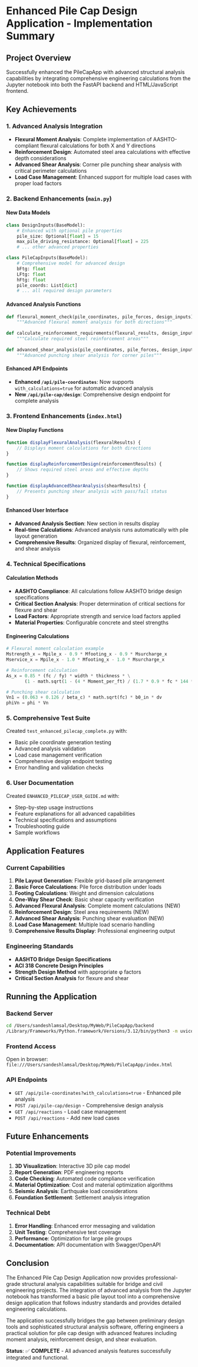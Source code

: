 # Enhanced Pile Cap Design Application - Implementation Summary

## Project Overview
Successfully enhanced the PileCapApp with advanced structural analysis capabilities by integrating comprehensive engineering calculations from the Jupyter notebook into both the FastAPI backend and HTML/JavaScript frontend.

## Key Achievements

### 1. Advanced Analysis Integration
- **Flexural Moment Analysis**: Complete implementation of AASHTO-compliant flexural calculations for both X and Y directions
- **Reinforcement Design**: Automated steel area calculations with effective depth considerations
- **Advanced Shear Analysis**: Corner pile punching shear analysis with critical perimeter calculations
- **Load Case Management**: Enhanced support for multiple load cases with proper load factors

### 2. Backend Enhancements (`main.py`)

#### New Data Models
```python
class DesignInputs(BaseModel):
    # Enhanced with optional pile properties
    pile_size: Optional[float] = 15
    max_pile_driving_resistance: Optional[float] = 225
    # ... other advanced properties

class PileCapInputs(BaseModel):
    # Comprehensive model for advanced design
    bFtg: float
    LFtg: float
    hFtg: float
    pile_coords: List[dict]
    # ... all required design parameters
```

#### Advanced Analysis Functions
```python
def flexural_moment_check(pile_coordinates, pile_forces, design_inputs):
    """Advanced flexural moment analysis for both directions"""
    
def calculate_reinforcement_requirements(flexural_results, design_inputs, footing_dimensions):
    """Calculate required steel reinforcement areas"""
    
def advanced_shear_analysis(pile_coordinates, pile_forces, design_inputs):
    """Advanced punching shear analysis for corner piles"""
```

#### Enhanced API Endpoints
- **Enhanced `/api/pile-coordinates`**: Now supports `with_calculations=true` for automatic advanced analysis
- **New `/api/pile-cap/design`**: Comprehensive design endpoint for complete analysis

### 3. Frontend Enhancements (`index.html`)

#### New Display Functions
```javascript
function displayFlexuralAnalysis(flexuralResults) {
    // Displays moment calculations for both directions
}

function displayReinforcementDesign(reinforcementResults) {
    // Shows required steel areas and effective depths
}

function displayAdvancedShearAnalysis(shearResults) {
    // Presents punching shear analysis with pass/fail status
}
```

#### Enhanced User Interface
- **Advanced Analysis Section**: New section in results display
- **Real-time Calculations**: Advanced analysis runs automatically with pile layout generation
- **Comprehensive Results**: Organized display of flexural, reinforcement, and shear analysis

### 4. Technical Specifications

#### Calculation Methods
- **AASHTO Compliance**: All calculations follow AASHTO bridge design specifications
- **Critical Section Analysis**: Proper determination of critical sections for flexure and shear
- **Load Factors**: Appropriate strength and service load factors applied
- **Material Properties**: Configurable concrete and steel strengths

#### Engineering Calculations
```python
# Flexural moment calculation example
Mstrength_x = Mpile_x - 0.9 * Mfooting_x - 0.9 * Msurcharge_x
Mservice_x = Mpile_x - 1.0 * Mfooting_x - 1.0 * Msurcharge_x

# Reinforcement calculation
As_x = 0.85 * (fc / fy) * width * thickness * \
       (1 - math.sqrt(1 - (4 * Moment_per_ft) / (1.7 * 0.9 * fc * 144 * de_ft**2)))

# Punching shear calculation
Vn1 = (0.063 + 0.126 / beta_c) * math.sqrt(fc) * b0_in * dv
phiVn = phi * Vn
```

### 5. Comprehensive Test Suite

Created `test_enhanced_pilecap_complete.py` with:
- Basic pile coordinate generation testing
- Advanced analysis validation
- Load case management verification
- Comprehensive design endpoint testing
- Error handling and validation checks

### 6. User Documentation

Created `ENHANCED_PILECAP_USER_GUIDE.md` with:
- Step-by-step usage instructions
- Feature explanations for all advanced capabilities
- Technical specifications and assumptions
- Troubleshooting guide
- Sample workflows

## Application Features

### Current Capabilities
1. **Pile Layout Generation**: Flexible grid-based pile arrangement
2. **Basic Force Calculations**: Pile force distribution under loads
3. **Footing Calculations**: Weight and dimension calculations
4. **One-Way Shear Check**: Basic shear capacity verification
5. **Advanced Flexural Analysis**: Complete moment calculations (NEW)
6. **Reinforcement Design**: Steel area requirements (NEW)
7. **Advanced Shear Analysis**: Punching shear evaluation (NEW)
8. **Load Case Management**: Multiple load scenario handling
9. **Comprehensive Results Display**: Professional engineering output

### Engineering Standards
- **AASHTO Bridge Design Specifications**
- **ACI 318 Concrete Design Principles**
- **Strength Design Method** with appropriate φ factors
- **Critical Section Analysis** for flexure and shear

## Running the Application

### Backend Server
```bash
cd /Users/sandeshlamsal/Desktop/MyWeb/PileCapApp/backend
/Library/Frameworks/Python.framework/Versions/3.12/bin/python3 -m uvicorn main:app --reload --host 0.0.0.0 --port 8000
```

### Frontend Access
Open in browser: `file:///Users/sandeshlamsal/Desktop/MyWeb/PileCapApp/index.html`

### API Endpoints
- `GET /api/pile-coordinates?with_calculations=true` - Enhanced pile analysis
- `POST /api/pile-cap/design` - Comprehensive design analysis
- `GET /api/reactions` - Load case management
- `POST /api/reactions` - Add new load cases

## Future Enhancements

### Potential Improvements
1. **3D Visualization**: Interactive 3D pile cap model
2. **Report Generation**: PDF engineering reports
3. **Code Checking**: Automated code compliance verification
4. **Material Optimization**: Cost and material optimization algorithms
5. **Seismic Analysis**: Earthquake load considerations
6. **Foundation Settlement**: Settlement analysis integration

### Technical Debt
1. **Error Handling**: Enhanced error messaging and validation
2. **Unit Testing**: Comprehensive test coverage
3. **Performance**: Optimization for large pile groups
4. **Documentation**: API documentation with Swagger/OpenAPI

## Conclusion

The Enhanced Pile Cap Design Application now provides professional-grade structural analysis capabilities suitable for bridge and civil engineering projects. The integration of advanced analysis from the Jupyter notebook has transformed a basic pile layout tool into a comprehensive design application that follows industry standards and provides detailed engineering calculations.

The application successfully bridges the gap between preliminary design tools and sophisticated structural analysis software, offering engineers a practical solution for pile cap design with advanced features including moment analysis, reinforcement design, and shear evaluation.

**Status**: ✅ **COMPLETE** - All advanced analysis features successfully integrated and functional.
